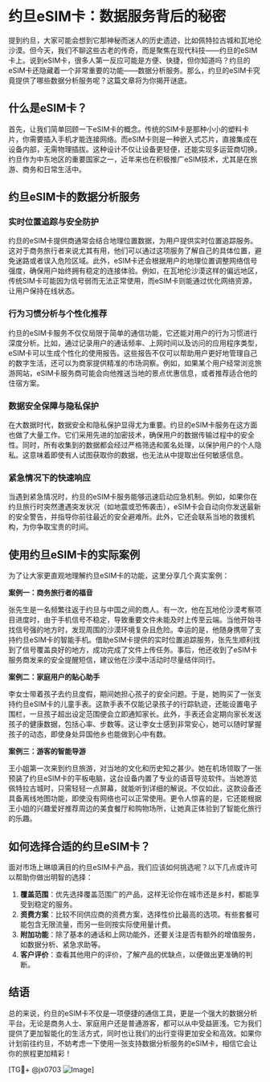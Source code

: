 # 约旦eSIM卡：数据服务背后的秘密

提到约旦，大家可能会想到它那神秘而迷人的历史遗迹，比如佩特拉古城和瓦地伦沙漠。但今天，我们不聊这些古老的传奇，而是聚焦在现代科技——约旦的eSIM卡上。说到eSIM卡，很多人第一反应可能是方便、快捷，但你知道吗？约旦的eSIM卡还隐藏着一个非常重要的功能——数据分析服务。那么，约旦的eSIM卡究竟提供了哪些数据分析服务呢？这篇文章将为你揭开谜底。

## 什么是eSIM卡？

首先，让我们简单回顾一下eSIM卡的概念。传统的SIM卡是那种小小的塑料卡片，你需要插入手机才能连接网络。而eSIM卡则是一种嵌入式芯片，直接集成在设备内部，无需物理插拔。这种设计不仅让设备更轻便，还能实现多运营商切换。约旦作为中东地区的重要国家之一，近年来也在积极推广eSIM技术，尤其是在旅游、商务和日常生活中。

## 约旦eSIM卡的数据分析服务

### 实时位置追踪与安全防护

约旦的eSIM卡提供商通常会结合地理位置数据，为用户提供实时位置追踪服务。这对于商务旅行者来说尤其有用，他们可以通过这项服务了解自己的具体位置，避免迷路或者误入危险区域。此外，eSIM卡还会根据用户的地理位置调整网络信号强度，确保用户始终拥有稳定的连接体验。例如，在瓦地伦沙漠这样的偏远地区，传统SIM卡可能因为信号弱而无法正常使用，而eSIM卡则能通过优化网络资源，让用户保持在线状态。

### 行为习惯分析与个性化推荐

约旦的eSIM卡服务不仅仅局限于简单的通信功能，它还能对用户的行为习惯进行深度分析。比如，通过记录用户的通话频率、上网时间以及访问的应用程序类型，eSIM卡可以生成个性化的使用报告。这些报告不仅可以帮助用户更好地管理自己的数字生活，还可以为商家提供精准的市场洞察。例如，如果某个用户经常浏览旅游网站，eSIM卡服务商可能会向他推送当地的景点优惠信息，或者推荐适合他的住宿方案。

### 数据安全保障与隐私保护

在大数据时代，数据安全和隐私保护显得尤为重要。约旦的eSIM卡服务在这方面也做了大量工作。它们采用先进的加密技术，确保用户的数据传输过程中的安全性。同时，所有收集到的数据都会经过严格筛选和匿名处理，以保护用户的个人隐私。这意味着即使有人试图获取你的数据，也无法从中提取出任何敏感信息。

### 紧急情况下的快速响应

当遇到紧急情况时，约旦的eSIM卡服务能够迅速启动应急机制。例如，如果你在约旦旅行时突然遭遇突发状况（如地震或恐怖袭击），eSIM卡会自动向你发送最新的安全警告，并指导你前往最近的安全避难所。此外，它还会联系当地的救援机构，为你争取宝贵的时间。

## 使用约旦eSIM卡的实际案例

为了让大家更直观地理解约旦eSIM卡的功能，这里分享几个真实案例：

**案例一：商务旅行者的福音**

张先生是一名频繁往返于约旦与中国之间的商人。有一次，他在瓦地伦沙漠考察项目进度时，由于手机信号不稳定，导致重要文件未能及时上传至云端。当他开始寻找信号强的地方时，发现周围的沙漠环境复杂且危险。幸运的是，他随身携带了支持约旦eSIM卡的智能手机。借助eSIM卡提供的实时位置追踪服务，张先生顺利找到了信号覆盖良好的地方，成功完成了文件上传任务。事后，他还收到了eSIM卡服务商发来的安全提醒短信，建议他在沙漠中活动时尽量结伴同行。

**案例二：家庭用户的贴心助手**

李女士带着孩子去约旦度假，期间她担心孩子的安全问题。于是，她购买了一张支持约旦eSIM卡的儿童手表。这款手表不仅能记录孩子的行踪轨迹，还能设置电子围栏，一旦孩子超出设定范围便会立即通知家长。此外，手表还会定期向家长发送孩子的健康数据，包括心率、步数等。这让李女士感到非常安心，她可以随时掌握孩子的动态，即使身处异国他乡也能做到心中有数。

**案例三：游客的智能导游**

王小姐第一次来到约旦旅游，对当地的文化和历史知之甚少。她在机场领取了一张预装了约旦eSIM卡的平板电脑，这台设备内置了专业的语音导览软件。当她游览佩特拉古城时，只需轻轻一点屏幕，就能听到详细的解说。不仅如此，这款设备还具备离线地图功能，即使没有网络也可以正常使用。更令人惊喜的是，它还能根据王小姐的兴趣爱好推荐周边的美食餐厅和购物场所，让她真正体验到了智能化旅行的乐趣。

## 如何选择合适的约旦eSIM卡？

面对市场上琳琅满目的约旦eSIM卡产品，我们应该如何挑选呢？以下几点或许可以帮助你做出明智的选择：

1. **覆盖范围**：优先选择覆盖范围广的产品，这样无论你在城市还是乡村，都能享受到稳定的服务。
2. **资费方案**：比较不同供应商的资费方案，选择性价比最高的选项。有些套餐可能包含无限流量，而另一些则按实际使用量计费。
3. **附加功能**：除了基本的通话和上网功能外，还要关注是否有额外的增值服务，如数据分析、紧急求助等。
4. **客户评价**：查看其他用户的评价，了解产品的优缺点，以便做出更准确的判断。

## 结语

总的来说，约旦的eSIM卡不仅是一项便捷的通信工具，更是一个强大的数据分析平台。无论是商务人士、家庭用户还是普通游客，都可以从中受益匪浅。它为我们提供了更加智能化的生活方式，同时也让我们的出行变得更加安全和高效。如果你计划前往约旦，不妨考虑一下使用一张支持数据分析服务的eSIM卡，相信它会让你的旅程更加精彩！

[TG💪+ @jx0703 ![Image](https://github.com/user-attachments/assets/dbca1d08-cadb-493c-b0ec-ad6f7a83f270)]